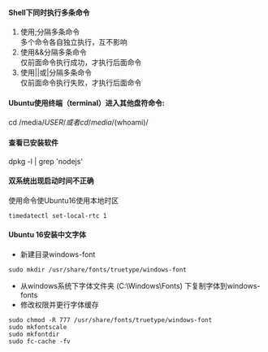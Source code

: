 
#### Shell下同时执行多条命令
1. 使用;分隔多条命令  
多个命令各自独立执行，互不影响
2. 使用&&分隔多条命令  
仅前面命令执行成功，才执行后面命令
3. 使用||或|分隔多条命令  
仅前面命令执行失败，才执行后面命令


#### Ubuntu使用终端（terminal）进入其他盘符命令:
cd /media/$USER/  
或者  
cd /media/$(whoami)/

#### 查看已安装软件
dpkg -l | grep 'nodejs'


#### 双系统出现启动时间不正确
使用命令使Ubuntu16使用本地时区
```
timedatectl set-local-rtc 1
```

#### Ubuntu 16安装中文字体
* 新建目录windows-font
```
sudo mkdir /usr/share/fonts/truetype/windows-font
```
* 从windows系统下字体文件夹 (C:\Windows\Fonts) 下复制字体到windows-fonts
* 修改权限并更行字体缓存
```
sudo chmod -R 777 /usr/share/fonts/truetype/windows-font
sudo mkfontscale
sudo mkfontdir
sudo fc-cache -fv
```
